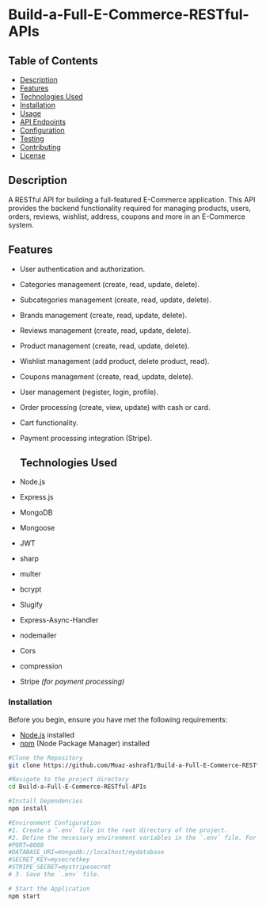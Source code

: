 # Build-a-Full-E-Commerce-RESTful-APIs

## Table of Contents

- [Description](#description)
- [Features](#features)
- [Technologies Used](#technologies-used)
- [Installation](#installation)
- [Usage](#usage)
- [API Endpoints](#api-endpoints)
- [Configuration](#configuration)
- [Testing](#testing)
- [Contributing](#contributing)
- [License](#license)

## Description

A RESTful API for building a full-featured E-Commerce application. This API provides the backend functionality required for managing products, users, orders, reviews, wishlist, address, coupons and more in an E-Commerce system.

## Features

- User authentication and authorization.
- Categories management (create, read, update, delete).
- Subcategories management (create, read, update, delete).
- Brands management (create, read, update, delete).
- Reviews management (create, read, update, delete).
- Product management (create, read, update, delete).
- Wishlist management (add product, delete product, read).
- Coupons management (create, read, update, delete).
- User management (register, login, profile).
- Order processing (create, view, update) with cash or card.
- Cart functionality.
- Payment processing integration (Stripe).

  ## Technologies Used

- Node.js
- Express.js
- MongoDB
- Mongoose
- JWT
- sharp
- multer
- bcrypt
- Slugify
- Express-Async-Handler
- nodemailer
- Cors
- compression
- Stripe _(for payment processing)_

### Installation

Before you begin, ensure you have met the following requirements:
- [Node.js](https://nodejs.org/) installed
- [npm](https://www.npmjs.com/) (Node Package Manager) installed

```sh
#Clone the Repository
git clone https://github.com/Moaz-ashraf1/Build-a-Full-E-Commerce-RESTful-APIs.git

#Navigate to the project directory
cd Build-a-Full-E-Commerce-RESTful-APIs

#Install Dependencies
npm install

#Environment Configuration
#1. Create a `.env` file in the root directory of the project.
#2. Define the necessary environment variables in the `.env` file. For example:
#PORT=8000
#DATABASE_URI=mongodb://localhost/mydatabase
#SECRET_KEY=mysecretkey
#STRIPE_SECRET=mystripesecret
# 3. Save the `.env` file.

# Start the Application
npm start

